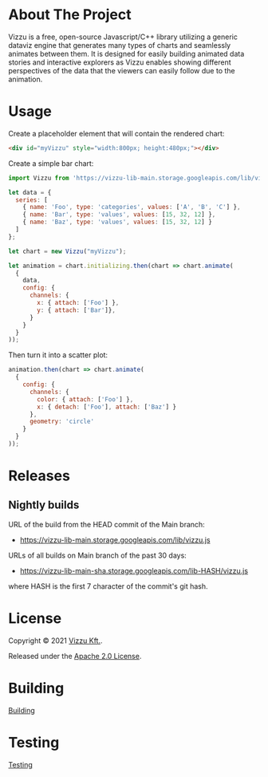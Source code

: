 # About The Project

Vizzu is a free, open-source Javascript/C++ library utilizing a generic dataviz engine 
that generates many types of charts and seamlessly animates between them. 
It is designed for easily building animated data stories and interactive explorers 
as Vizzu enables showing different perspectives of the data that the viewers can 
easily follow due to the animation.

# Usage

Create a placeholder element that will contain the rendered chart:

```html
<div id="myVizzu" style="width:800px; height:480px;"></div>
```

Create a simple bar chart:

```javascript
import Vizzu from 'https://vizzu-lib-main.storage.googleapis.com/lib/vizzu.js';

let data = {
  series: [
    { name: 'Foo', type: 'categories', values: ['A', 'B', 'C'] },
    { name: 'Bar', type: 'values', values: [15, 32, 12] },
    { name: 'Baz', type: 'values', values: [15, 32, 12] }
  ]
};

let chart = new Vizzu("myVizzu");

let animation = chart.initializing.then(chart => chart.animate(
  {
    data,    
    config: {
      channels: {
        x: { attach: ['Foo'] },
        y: { attach: ['Bar']},
      }
    }
  }
));
```

Then turn it into a scatter plot:

```javascript
animation.then(chart => chart.animate(
  {
    config: {
      channels: {
        color: { attach: ['Foo'] }, 
        x: { detach: ['Foo'], attach: ['Baz'] }
      },
      geometry: 'circle'
    }
  }
));
```

# Releases

## Nightly builds 

URL of the build from the HEAD commit of the Main branch:

* https://vizzu-lib-main.storage.googleapis.com/lib/vizzu.js

URLs of all builds on Main branch of the past 30 days:

* https://vizzu-lib-main-sha.storage.googleapis.com/lib-HASH/vizzu.js

where HASH is the first 7 character of the commit's git hash.

# License

Copyright © 2021 [Vizzu Kft.](https://vizzuhq.com).

Released under the [Apache 2.0 License](LICENSE).

# Building 

[Building](project/build.md)

# Testing

[Testing](test/test.md)
